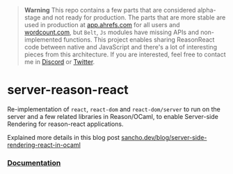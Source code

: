 > **Warning**
> This repo contains a few parts that are considered alpha-stage and not ready for production. The parts that are more stable are used in production at [app.ahrefs.com](https://app.ahrefs.com) for all users and [wordcount.com](https://wordcount.com), but `Belt`, `Js` modules have missing APIs and non-implemented functions.
> This project enables sharing ReasonReact code between native and JavaScript and there's a lot of interesting pieces from this architecture. If you are interested, feel free to contact me in [Discord](https://discord.com/users/122441959414431745) or [Twitter](https://www.twitter.com/davesnx).

# server-reason-react

Re-implementation of `react`, `react-dom` and `react-dom/server` to run on the server and a few related libraries in Reason/OCaml, to enable Server-side Rendering for reason-react applications.

Explained more details in this blog post [sancho.dev/blog/server-side-rendering-react-in-ocaml](https://sancho.dev/blog/server-side-rendering-react-in-ocaml)

### [Documentation](https://ml-in-barcelona.github.io/server-reason-react/server-reason-react/index.html)
